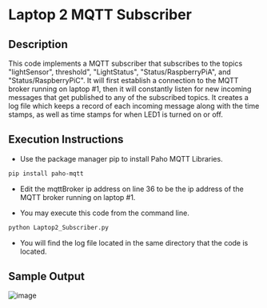 # Laptop 2 MQTT Subscriber

## Description
This code implements a MQTT subscriber that subscribes to the topics "lightSensor", threshold", "LightStatus", "Status/RaspberryPiA", and "Status/RaspberryPiC".
It will first establish a connection to the MQTT broker running on laptop #1, then it will constantly listen for new incoming messages that get published to any of the subscribed topics.
It creates a log file which keeps a record of each incoming message along with the time stamps, as well as time stamps for when LED1 is turned on or off.

## Execution Instructions
  - Use the package manager pip to install Paho MQTT Libraries.
```bash
pip install paho-mqtt
```
  - Edit the mqttBroker ip address on line 36 to be the ip address of the MQTT broker running on laptop #1.
 
  - You may execute this code from the command line.
```bash
python Laptop2_Subscriber.py
```
  - You will find the log file located in the same directory that the code is located.

## Sample Output 
![image](https://user-images.githubusercontent.com/17738048/159798980-985b07a1-42ae-460e-afeb-4056998cefdf.png)

